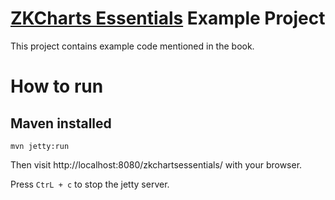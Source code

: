 # [ZKCharts Essentials](https://www.zkoss.org/wiki/ZK%20Charts%20Essentials) Example Project

This project contains example code mentioned in the book.

# How to run
## Maven installed
`mvn jetty:run`

Then visit  http://localhost:8080/zkchartsessentials/ with your browser.

Press `CtrL + c` to stop the jetty server.